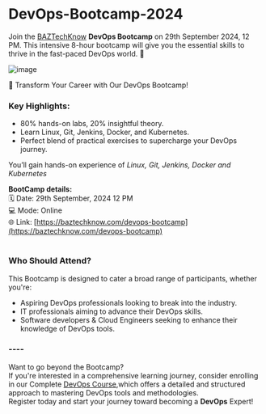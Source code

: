 # DevOps-Bootcamp-2024

Join the [BAZTechKnow](https://baztechknow.com/) **DevOps Bootcamp** on 29th September 2024, 12 PM. This intensive 8-hour bootcamp will give you the essential skills to thrive in the fast-paced DevOps world.
🌟

![image](https://github.com/user-attachments/assets/6d19c569-bda4-4ddb-91a7-43521cf7e94c)

🚀 Transform Your Career with Our DevOps Bootcamp! <br>

### Key Highlights:

- 80% hands-on labs, 20% insightful theory.
- Learn Linux, Git, Jenkins, Docker, and Kubernetes.
- Perfect blend of practical exercises to supercharge your DevOps journey.

You’ll gain hands-on experience of _Linux, Git, Jenkins, Docker and Kubernetes_

**BootCamp details:** <br>
🗓️ Date: 29th September, 2024 12 PM <br> 
💻 Mode: Online <br>
🌐 Link: [https://baztechknow.com/devops-bootcamp](https://baztechknow.com/devops-bootcamp)  <br><br>


### Who Should Attend?
This Bootcamp is designed to cater a broad range of participants, whether you're:
- Aspiring DevOps professionals looking to break into the industry.
- IT professionals aiming to advance their DevOps skills.
- Software developers & Cloud Engineers seeking to enhance their knowledge of DevOps tools.


### ----
Want to go beyond the Bootcamp? <br>
If you're interested in a comprehensive learning journey, consider enrolling in our Complete [DevOps Course](https://baztechknow.com/devops-training),which offers a detailed and structured approach to mastering DevOps tools and methodologies.
<br>
Register today and start your journey toward becoming a **DevOps** Expert!


